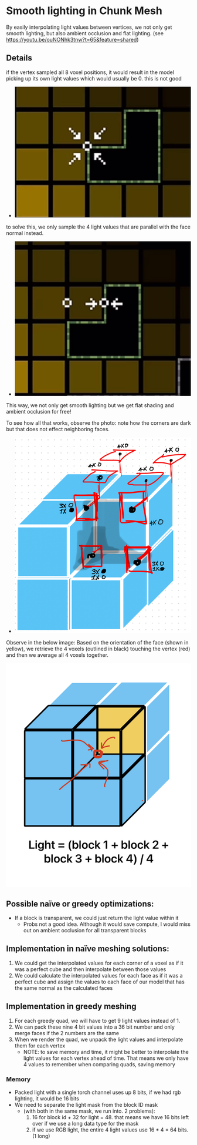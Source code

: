 # Smooth lighting in Chunk Mesh
By easily interpolating light values between vertices, we not only get smooth lighting, but also ambient occlusion and flat lighting. (see  https://youtu.be/ouNONhk3tnw?t=65&feature=shared)



## Details
if the vertex sampled all 8 voxel positions, it would result in the model picking up its own light values which would usually be 0. this is not good
* ![alt text](images\\s1.png)

to solve this, we only sample the 4 light values that are parallel with the face normal instead.
* ![alt text](images\\s2.png)

This way, we not only get smooth lighting but we get flat shading and ambient occlusion for free!

To see how all that works, observe the photo: note how the corners are dark but that does not effect neighboring faces.
* ![alt text](images\\s4.png)

Observe in the below image:
Based on the orientation of the face (shown in yellow), we retrieve the 4 voxels (outlined in black) touching the vertex (red) and then we average all 4 voxels together.
	
![alt text](images\\s3.png)

## Possible naïve or greedy optimizations:
* If a block is transparent, we could just return the light value within it
    * Probs not a good idea. Although it would save compute, I would miss out on ambient occlusion for all transparent blocks
	
## Implementation in naïve meshing solutions:
1. We could get the interpolated values for each corner of a voxel as if it was a perfect cube and then interpolate between those values
2. We could calculate the interpolated values for each face as if it was a perfect cube and assign the values to each face of our model that has the same normal as the calculated faces
	
## Implementation in greedy meshing 
1. For each greedy quad, we will have to get 9 light values instead of 1.
2. We can pack these nine 4 bit values into a 36 bit number and only merge faces if the 2 numbers are the same
3. When we render the quad, we unpack the light values and interpolate them for each vertex
	* NOTE: to save memory and time, it might be better to interpolate the light values for each vertex ahead of time. That means we only have 4 values to remember when comparing quads, saving memory

### Memory
* Packed light with a single torch channel uses up 8 bits, if we had rgb lighting, it would be 16 bits
* We need to separate the light mask from the block ID mask
	* (with both in the same mask, we run into. 2 problems):
		1. 16 for block id + 32 for light = 48. that means we have 16 bits left over if we use a long data type for the mask
		2. if we use RGB light, the entire 4 light values use 16 * 4 = 64 bits. (1 long)
